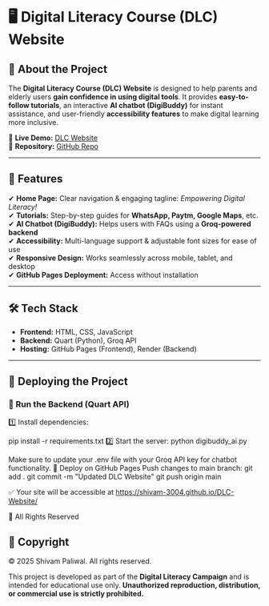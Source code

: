 # 🖥️ Digital Literacy Course (DLC) Website  

## 🌟 About the Project  
The **Digital Literacy Course (DLC) Website** is designed to help parents and elderly users **gain confidence in using digital tools**. It provides **easy-to-follow tutorials**, an interactive **AI chatbot (DigiBuddy)** for instant assistance, and user-friendly **accessibility features** to make digital learning more inclusive.  

🔗 **Live Demo:** [DLC Website](https://shivam-3004.github.io/DLC-Website/)  
🔗 **Repository:** [GitHub Repo](https://github.com/Shivam-3004/DLC-Website)  

---

## 🎯 Features  
✔ **Home Page:** Clear navigation & engaging tagline: *Empowering Digital Literacy!*  
✔ **Tutorials:** Step-by-step guides for **WhatsApp, Paytm, Google Maps**, etc.  
✔ **AI Chatbot (DigiBuddy):** Helps users with FAQs using a **Groq-powered backend**  
✔ **Accessibility:** Multi-language support & adjustable font sizes for ease of use  
✔ **Responsive Design:** Works seamlessly across mobile, tablet, and desktop  
✔ **GitHub Pages Deployment:** Access without installation  

---

## 🛠️ Tech Stack  
- **Frontend:** HTML, CSS, JavaScript  
- **Backend:** Quart (Python), Groq API  
- **Hosting:** GitHub Pages (Frontend), Render (Backend)  

---

## 🚀 Deploying the Project  

### **📌 Run the Backend (Quart API)**  
1️⃣ Install dependencies:  

pip install -r requirements.txt
2️⃣ Start the server:
python digibuddy_ai.py

Make sure to update your .env file with your Groq API key for chatbot functionality.
📌 Deploy on GitHub Pages
Push changes to main branch:
git add .
git commit -m "Updated DLC Website"
git push origin main


✅ Your site will be accessible at https://shivam-3004.github.io/DLC-Website/

🔐 All Rights Reserved
## 🔐 Copyright  
© 2025 Shivam Paliwal. All rights reserved.  

This project is developed as part of the **Digital Literacy Campaign** and is intended for educational use only. **Unauthorized reproduction, distribution, or commercial use is strictly prohibited.**  
